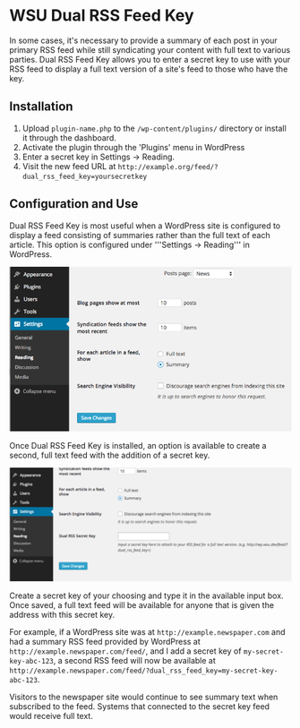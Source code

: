 # WSU Dual RSS Feed Key

In some cases, it's necessary to provide a summary of each post in your primary RSS feed while still syndicating
your content with full text to various parties. Dual RSS Feed Key allows you to enter a secret key to use with
your RSS feed to display a full text version of a site's feed to those who have the key.

## Installation

1. Upload `plugin-name.php` to the `/wp-content/plugins/` directory or install it through the dashboard.
1. Activate the plugin through the 'Plugins' menu in WordPress
1. Enter a secret key in Settings -> Reading.
1. Visit the new feed URL at `http://example.org/feed/?dual_rss_feed_key=yoursecretkey`

## Configuration and Use

Dual RSS Feed Key is most useful when a WordPress site is configured to display a feed consisting of summaries rather than the full text of each article. This option is configured under '''Settings -> Reading''' in WordPress.

![](https://github.com/washingtonstateuniversity/wsuwp-dual-rss-feed-key/blob/master/repo-assets/screenshot-001.png)

Once Dual RSS Feed Key is installed, an option is available to create a second, full text feed with the addition of a secret key.

![](https://github.com/washingtonstateuniversity/wsuwp-dual-rss-feed-key/blob/master/repo-assets/screenshot-002.png)

Create a secret key of your choosing and type it in the available input box. Once saved, a full text feed will be available for anyone that is given the address with this secret key.

For example, if a WordPress site was at `http://example.newspaper.com` and had a summary RSS feed provided by WordPress at `http://example.newspaper.com/feed/`, and I add a secret key of `my-secret-key-abc-123`, a second RSS feed will now be available at `http://example.newspaper.com/feed/?dual_rss_feed_key=my-secret-key-abc-123`.

Visitors to the newspaper site would continue to see summary text when subscribed to the feed. Systems that connected to the secret key feed would receive full text.
